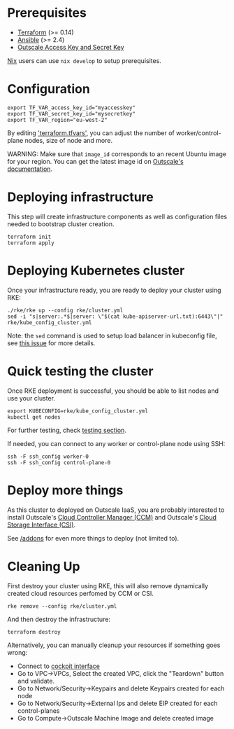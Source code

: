 # Prerequisites

- [Terraform](https://www.terraform.io/downloads) (>= 0.14)
- [Ansible](https://docs.ansible.com/ansible/latest/installation_guide/index.html) (>= 2.4)
- [Outscale Access Key and Secret Key](https://docs.outscale.com/en/userguide/Creating-an-Access-Key.html)

[Nix](https://nixos.org/) users can use `nix develop` to setup prerequisites.

# Configuration

```
export TF_VAR_access_key_id="myaccesskey"
export TF_VAR_secret_key_id="mysecretkey"
export TF_VAR_region="eu-west-2"
```

By editing ['terraform.tfvars'](terraform.tfvars), you can adjust the number of worker/control-plane nodes, size of node and more.

WARNING: Make sure that `image_id` corresponds to an recent Ubuntu image for your region. You can get the latest image id on [Outscale's documentation](https://docs.outscale.com/en/userguide/Official-OMIs-Reference.html).

# Deploying infrastructure

This step will create infrastructure components as well as configuration files needed to bootstrap cluster creation.

```
terraform init
terraform apply
```

# Deploying Kubernetes cluster

Once your infrastructure ready, you are ready to deploy your cluster using RKE:
```
./rke/rke up --config rke/cluster.yml
sed -i "s|server:.*$|server: \"$(cat kube-apiserver-url.txt):6443\"|" rke/kube_config_cluster.yml
```

Note: the `sed` command is used to setup load balancer in kubeconfig file, see [this issue](https://github.com/rancher/rke/issues/705) for more details.


# Quick testing the cluster

Once RKE deployment is successful, you should be able to list nodes and use your cluster.

```
export KUBECONFIG=rke/kube_config_cluster.yml
kubectl get nodes
```

For further testing, check [testing section](testing.md).

If needed, you can connect to any worker or control-plane node using SSH:
```
ssh -F ssh_config worker-0
ssh -F ssh_config control-plane-0
```

# Deploy more things

As this cluster to deployed on Outscale IaaS, you are probably interested to install Outscale's [Cloud Controller Manager (CCM)](../addons/ccm/README.md) and Outscale's [Cloud Storage Interface (CSI)](../addons/csi/README.md).

See [/addons](../addons) for even more things to deploy (not limited to).

# Cleaning Up
First destroy your cluster using RKE, this will also remove dynamically created cloud resources perfomed by CCM or CSI.
```
rke remove --config rke/cluster.yml
```

And then destroy the infrastructure: 
```
terraform destroy
```

Alternatively, you can manually cleanup your resources if something goes wrong:
- Connect to [cockpit interface](https://cockpit.outscale.com/)
- Go to VPC->VPCs, Select the created VPC, click the "Teardown" button and validate.
- Go to Network/Security->Keypairs and delete Keypairs created for each node
- Go to Network/Security->External Ips and delete EIP created for each control-planes
- Go to Compute->Outscale Machine Image and delete created image
